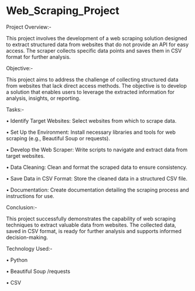 # Web_Scraping_Project

Project Overview:-

This project involves the development of a web scraping solution designed to extract structured data from websites that do not provide an API for easy access. The scraper collects specific data points and saves them in CSV format for further analysis.

Objective:-

This project aims to address the challenge of collecting structured data from websites that lack direct access methods. The objective is to develop a solution that enables users to leverage the extracted information for analysis, insights, or reporting.

Tasks:-

• Identify Target Websites: Select websites from which to scrape data.

• Set Up the Environment: Install necessary libraries and tools for web scraping (e.g., Beautiful Soup or requests).

• Develop the Web Scraper: Write scripts to navigate and extract data from target websites.

• Data Cleaning: Clean and format the scraped data to ensure consistency.

• Save Data in CSV Format: Store the cleaned data in a structured CSV file.

• Documentation: Create documentation detailing the scraping process and instructions for use.

Conclusion:-

This project successfully demonstrates the capability of web scraping techniques to extract valuable data from websites. The collected data, saved in CSV format, is ready for further analysis and supports informed decision-making.

Technology Used:-

• Python

• Beautiful Soup /requests

• CSV
